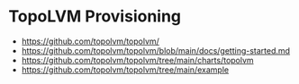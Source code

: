 # TopoLVM Provisioning

* <https://github.com/topolvm/topolvm/>
* <https://github.com/topolvm/topolvm/blob/main/docs/getting-started.md>
* <https://github.com/topolvm/topolvm/tree/main/charts/topolvm>
* <https://github.com/topolvm/topolvm/tree/main/example>
